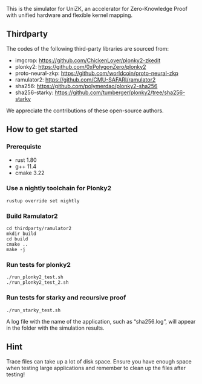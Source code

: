 This is the simulator for UniZK, an accelerator for  Zero-Knowledge Proof with unified hardware and flexible kernel mapping.

## Thirdparty
The codes of the following third-party libraries are sourced from:
- imgcrop: <https://github.com/ChickenLover/plonky2-zkedit>
- plonky2: <https://github.com/0xPolygonZero/plonky2>
- proto-neural-zkp: <https://github.com/worldcoin/proto-neural-zkp>
- ramulator2: <https://github.com/CMU-SAFARI/ramulator2>
- sha256: <https://github.com/polymerdao/plonky2-sha256>
- sha256-starky: <https://github.com/tumberger/plonky2/tree/sha256-starky>

We appreciate the contributions of these open-source authors.

## How to get started
### Prerequiste
- rust 1.80
- g++ 11.4
- cmake 3.22

### Use a nightly toolchain for Plonky2
```
rustup override set nightly
```

### Build Ramulator2
```
cd thirdparty/ramulator2
mkdir build
cd build
cmake ..
make -j
```
### Run tests for plonky2
```
./run_plonky2_test.sh
./run_plonky2_test_2.sh
```
### Run tests for starky and recursive proof
```
./run_starky_test.sh
```

A log file with the name of the application, such as “sha256.log”, will appear in the folder with the simulation results.

## Hint
Trace files can take up a lot of disk space. Ensure you have enough space when testing large applications and remember to clean up the files after testing!
